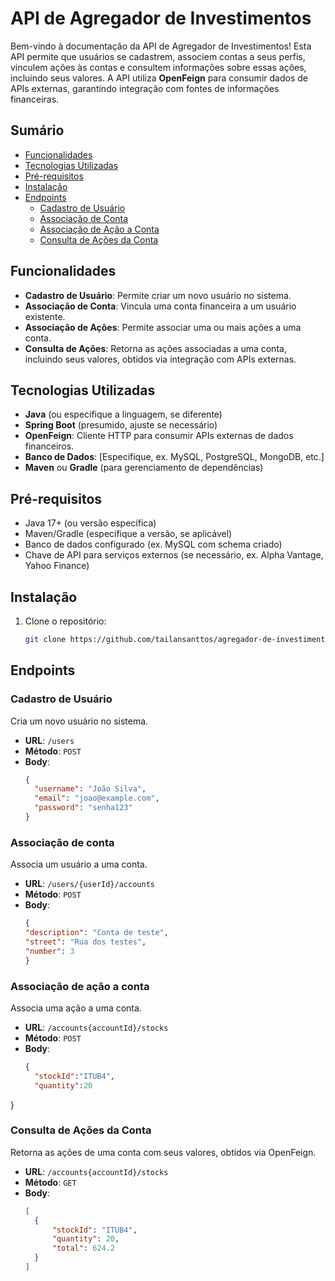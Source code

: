 # API de Agregador de Investimentos

Bem-vindo à documentação da API de Agregador de Investimentos! Esta API permite que usuários se cadastrem, associem contas a seus perfis, vinculem ações às contas e consultem informações sobre essas ações, incluindo seus valores. A API utiliza **OpenFeign** para consumir dados de APIs externas, garantindo integração com fontes de informações financeiras.

## Sumário
- [Funcionalidades](#funcionalidades)
- [Tecnologias Utilizadas](#tecnologias-utilizadas)
- [Pré-requisitos](#pré-requisitos)
- [Instalação](#instalação)
- [Endpoints](#endpoints)
  - [Cadastro de Usuário](#cadastro-de-usuário)
  - [Associação de Conta](#associação-de-conta)
  - [Associação de Ação a Conta](#associação-de-ação-a-conta)
  - [Consulta de Ações da Conta](#consulta-de-ações-da-conta)

## Funcionalidades
- **Cadastro de Usuário**: Permite criar um novo usuário no sistema.
- **Associação de Conta**: Vincula uma conta financeira a um usuário existente.
- **Associação de Ações**: Permite associar uma ou mais ações a uma conta.
- **Consulta de Ações**: Retorna as ações associadas a uma conta, incluindo seus valores, obtidos via integração com APIs externas.

## Tecnologias Utilizadas
- **Java** (ou especifique a linguagem, se diferente)
- **Spring Boot** (presumido, ajuste se necessário)
- **OpenFeign**: Cliente HTTP para consumir APIs externas de dados financeiros.
- **Banco de Dados**: [Especifique, ex. MySQL, PostgreSQL, MongoDB, etc.]
- **Maven** ou **Gradle** (para gerenciamento de dependências)

## Pré-requisitos
- Java 17+ (ou versão específica)
- Maven/Gradle (especifique a versão, se aplicável)
- Banco de dados configurado (ex. MySQL com schema criado)
- Chave de API para serviços externos (se necessário, ex. Alpha Vantage, Yahoo Finance)

## Instalação
1. Clone o repositório:
   ```bash
   git clone https://github.com/tailansanttos/agregador-de-investimentos.git

  ## Endpoints

### Cadastro de Usuário
Cria um novo usuário no sistema.

- **URL**: `/users`
- **Método**: `POST`
- **Body**:
  ```json
  {
    "username": "João Silva",
    "email": "joao@example.com",
    "password": "senha123"
  }

### Associação de conta
Associa um usuário a uma conta.

- **URL**: `/users/{userId}/accounts`
- **Método**: `POST`
- **Body**:
  ```json
  {
  "description": "Conta de teste",
  "street": "Rua dos testes",
  "number": 3
  }

### Associação de ação a conta
Associa uma ação a uma conta.

- **URL**: `/accounts{accountId}/stocks`
- **Método**: `POST`
- **Body**:
  ```json
  {
	"stockId":"ITUB4",
	"quantity":20
}


### Consulta de Ações da Conta
Retorna as ações de uma conta com seus valores, obtidos via OpenFeign.

- **URL**: `/accounts{accountId}/stocks`
- **Método**: `GET`
- **Body**:
  ```json
  [
	{
		"stockId": "ITUB4",
		"quantity": 20,
		"total": 624.2
	}
  ]
